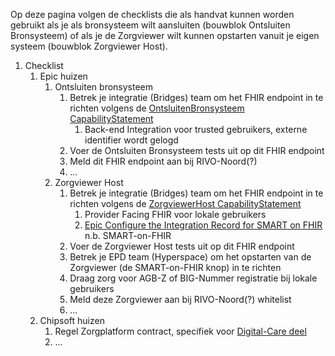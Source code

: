 
Op deze pagina volgen de checklists die als handvat kunnen worden gebruikt als je als bronsysteem wilt aansluiten (bouwblok Ontsluiten Bronsysteem) of als je de Zorgviewer wilt kunnen opstarten vanuit je eigen systeem (bouwblok Zorgviewer Host). 

1. Checklist
    1. Epic huizen
        1. Ontsluiten bronsysteem 
            1. Betrek je integratie (Bridges) team om het FHIR endpoint in te richten volgens de [OntsluitenBronsysteem CapabilityStatement](CapabilityStatement-OntsluitenBronsysteem.html)
                1. Back-end Integration voor trusted gebruikers, externe identifier wordt gelogd
            1. Voer de Ontsluiten Bronsysteem tests uit op dit FHIR endpoint
            1. Meld dit FHIR endpoint aan bij RIVO-Noord(?)
            1. ...
        1. Zorgviewer Host
            1. Betrek je integratie (Bridges) team om het FHIR endpoint in te richten volgens de [ZorgviewerHost CapabilityStatement](CapabilityStatement-ZorgviewerHost.html)
                1. Provider Facing FHIR voor lokale gebruikers
                1. [Epic Configure the Integration Record for SMART on FHIR](https://galaxy.epic.com/Redirect.aspx?DocumentID=100015309&PrefDocID=98566) n.b. SMART-on-FHIR
            1. Voer de Zorgviewer Host tests uit op dit FHIR endpoint
            1. Betrek je EPD team (Hyperspace) om het opstarten van de Zorgviewer (de SMART-on-FHIR knop) in te richten
            1. Draag zorg voor AGB-Z of BIG-Nummer registratie bij lokale gebruikers
            1. Meld deze Zorgviewer aan bij RIVO-Noord(?) whitelist
            1. ...
    1. Chipsoft huizen
        1. Regel Zorgplatform contract, specifiek voor [Digital-Care deel](https://developer.zorgplatform.online/digital-care)
        1. ...

